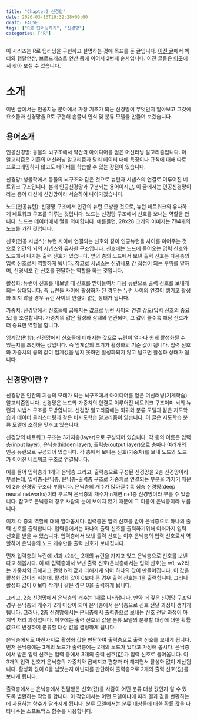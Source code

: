 ```yaml
---
title: "Chapter2 신경망"
date: 2020-03-16T19:32:28+09:00
draft: FALSE
tags: ["R로 딥러닝하기", "신경망"]
categories: ["R"]
---
```


이 시리즈는 R로 딥러닝을 구현하고 설명하는 것에 목표를 둔 글입니다. [이전 글](https://choosunsick.github.io/post/broadcast_operation/)에서 벡터와 행렬연산, 브로드캐스트 연산 등에 이어서 2번째 순서입니다. 이전 글들은 [이곳](https://choosunsick.github.io/post/contents_list/)에서 찾아 보실 수 있습니다.

# 소개

이번 글에서는 인공지능 분야에서 가장 기초가 되는 신경망이 무엇인지 알아보고 그것에 요소들과 신경망을 R로 구현해 손글씨 인식 및 분류 모델을 만들어 보겠습니다.  

## 용어소개

인공신경망: 동물의 뇌구조에서 약간의 아이디어를 얻은 머신러닝 알고리즘입니다. 이 알고리즘은 기존의 머신러닝 알고리즘과 달리 데이터 내에 특징이나 규칙에 대해 따로 프로그래밍하지 않고도 데이터를 학습할 수 있는 장점이 있습니다.

신경망: 생물학에서 동물의 뇌구조와 같은 것으로 뉴런과 시냅스의 연결로 이루어진 네트워크 구조입니다. 본래 인공신경망과 구분되는 용어이지만, 이 글에서는 인공신경망이라는 용어 대신에 신경망이라 서술하여 나아가겠습니다.

노드(인공뉴런): 신경망 구조에서 인간의 뉴런 모방한 것으로, 뉴런 네트워크와 유사하게 네트워크 구조를 이루는 것입니다. 노드는 신경망 구조에서 신호를 보내는 역할을 합니다. 노드는 데이터에서 열을 의미합니다. 예를들면, 28x28 크기의 이미지는 784개의 노드를 가진 것입니다.         

신호(인공 시냅스): 뉴런 사이에 연결되는 신호와 같이 인공뉴런들 사이를 이어주는 것으로 인간의 뇌의 시냅스와 유사한 구조입니다. 신호에는 노드에 들어오는 입력 신호와 노드에서 나가는 출력 신호가 있습니다. 앞의 층의 노드에서 보낸 출력 신호는 다음층의 입력 신호로서 역할하게 됩니다. 참고로 시냅스는 신경세포 간 접점이 되는 부위를 말하며, 신경세포 간 신호를 전달하는 역할을 하는 것입니다.      

활성화: 뉴런이 신호를 내보낼 때 신호를 받아들여서 다음 뉴런으로 출력 신호를 보내게 되는 상태입니다. 즉 뉴런들 사이에 활성화가 된 경우는 뉴런 사이의 연결이 생기고 활성화 되지 않을 경우 뉴런 사이의 연결이 없는 상태가 됩니다.

가중치: 신경망에서 신호들에 곱해지는 값으로 뉴런 사이의 연결 강도(입력 신호의 중요도)를 조절합니다. 가중치의 값은 활성화 상태와 연관되며, 그 값이 클수록 해당 신호가 더 중요한 역할을 합니다.   

임계값(편향): 신경망에서 신호들에 더해지는 값으로 뉴런이 얼마나 쉽게 활성화될 수 있는지를 조정하는 값입니다. 즉 임계값의 크기가 활성화의 기준 값이 됩니다. 입력 신호와 가중치의 곱의 값이 임계값을 넘지 못하면 활성화되지 않고 넘으면 활성화 상태가 됩니다.

## 신경망이란 ?

신경망은 인간의 지능의 모태가 되는 뇌구조에서 아이디어를 얻은 머신러닝(기계학습) 알고리즘입니다. 신경망은 노드와 가중치의 연결로 이루어진 네트워크 구조이며 뇌의 뉴런과 시냅스 구조를 모방합니다. 신경망 알고리즘에는 회귀와 분류 모델과 같은 지도학습과 데이터 클러스터링과 같은 비지도학습 알고리즘이 있습니다. 이 글은 지도학습 분류 모델에 초점을 맞추고 있습니다.

신경망의 네트워크 구조는 3가지층(layer)으로 구성되어 있습니다. 각 층의 이름은 입력층(input layer), 은닉층(hidden layer), 출력층(output layer)으로 층마다 여러개의 인공 뉴런으로 구성되어 있습니다. 각 층에서 보내는 신호(가중치)를 보내 노드와 노드가 이어진 네트워크 구조로 연결됩니다.

예를 들어 입력층과 1개의 은닉층 그리고, 출력층으로 구성된 신경망을 2층 신경망이라 부르는데, 입력층-은닉층, 은닉층-출력층 구조로 가중치로 연결되는 부분을 가지기 때문에 2층 신경망 구조라 부릅니다. 은닉층의 개수가 많아질수록 심층 신경망(deep neural networks)이라 부르며 은닉층의 개수가 n개면 n+1층 신경망이라 부를 수 있습니다. 참고로 은닉층의 경우 사람의 눈에 보이지 않기 때문에 그 이름이 은닉층이라 부릅니다.

이제 각 층의 역할에 대해 알아봅시다. 입력층은 입력 신호를 받아 은닉층으로 하나의 출력 신호를 출력합니다. 입력층에서는 하나의 출력 신호를 출력하기위해 여러가지 입력 신호를 받을 수 있습니다. 입력층에서 보낸 출력 신호는 이후 은닉층의 입력 신호로서 역할하며 은닉층의 노드 개수만큼 출력 신호가 보내집니다.

먼저 입력층의 뉴런에 x1과 x2라는 2개의 뉴런을 가지고 있고 은닉층으로 신호를 보낸다고 해봅시다. 이 때 입력층에서 보낸 출력 신호(은닉층에서는 입력 신호)는 w1, w2라는 가중치와 곱해지고 편향 b의 값과 더해지게 되어 하나의 값이 만들어집니다. 이 값을 활성화 값이라 하는데, 활성화 값이 0보다 큰 경우 출력 신호는 1을 출력합니다. 그러나 활성화 값이 0 보다 작거나 같은 경우 0을 출력하게 됩니다.  

그리고, 2층 신경망에서 은닉층의 개수는 1개로 나타납니다. 만약 더 깊은 신경망 구조일 경우 은닉층의 개수가 2개 이상이 되며 은닉층에서 은닉층으로 신호 전달 과정이 생기게 됩니다. 그러나, 2층 신경망에서는 은닉층에서 출력층으로 보내는  신호 전달 과정이 마지막 처리 과정입니다. 이후에는 출력 신호의 값을 분류 모델의 분류할 대상에 대한 확률 값으로 변경하여 분류할 대상 값을 결정하게 됩니다.

은닉층에서도 마찬가지로 활성화 값을 판단하여 출력층으로 출력 신호를 보내게 됩니다. 먼저 은닉층에는 3개의 노드가 출력층에는 2개의 노드가 있다고 가정해 봅시다. 은닉층에서 받은 입력 신호는 입력 층에서 3개의 출력 신호(값)가 입력 신호로 들어옵니다. 이 3개의 입력 신호가 은닉층의 가중치와 곱해지고 편향과 더 해지면서 활성화 값이 계산됩니다. 활성화 값이 0을 넘었는지 아닌지를 판단하여 출력층으로 2개의 출력 신호(값)를 보내게 됩니다.

출력층에서는 은닉층에서 전달받은 신호(값)를 사람이 어떤 분류 대상 값인지 알 수 있도록 볌환하는 작업을 합니다. 이 작업에서는 어떤 모델이냐에 따라 결과 값을 변환하는데 사용하는 함수가 달라지게 됩니다. 분류 모델에서는 분류 대상들에 대한 확률 값을 나타내주는 소프트맥스 함수를 사용합니다.  
